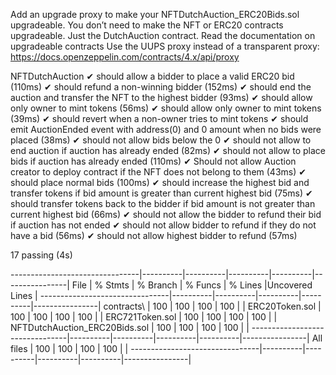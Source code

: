 Add an upgrade proxy to make your NFTDutchAuction_ERC20Bids.sol upgradeable. You don’t need to make the NFT or ERC20 contracts upgradeable. Just the DutchAuction contract.
Read the documentation on upgradeable contracts
Use the UUPS proxy instead of a transparent proxy: https://docs.openzeppelin.com/contracts/4.x/api/proxy


  NFTDutchAuction
    ✔ should allow a bidder to place a valid ERC20 bid (110ms)
    ✔ should refund a non-winning bidder (152ms)
    ✔ should end the auction and transfer the NFT to the highest bidder (93ms)
    ✔ should allow only owner to mint tokens (56ms)
    ✔ should allow only owner to mint tokens (39ms)
    ✔ should revert when a non-owner tries to mint tokens
    ✔ should emit AuctionEnded event with address(0) and 0 amount when no bids were placed (38ms)
    ✔ should not allow bids below the 0
    ✔ should not allow to end auction if auction has already ended (82ms)
    ✔ should not allow to place bids if auction has already ended (110ms)
    ✔ Should not allow Auction creator to deploy contract if the NFT does not belong to them (43ms)
    ✔ should place normal bids (100ms)
    ✔ should increase the highest bid and transfer tokens if bid amount is greater than current highest bid (75ms)
    ✔ should transfer tokens back to the bidder if bid amount is not greater than current highest bid (66ms)
    ✔ should not allow the bidder to refund their bid if auction has not ended
    ✔ should not allow bidder to refund if they do not have a bid (56ms)
    ✔ should not allow highest bidder to refund (57ms)


  17 passing (4s)

--------------------------------|----------|----------|----------|----------|----------------|
File                            |  % Stmts | % Branch |  % Funcs |  % Lines |Uncovered Lines |
--------------------------------|----------|----------|----------|----------|----------------|
 contracts\                     |      100 |      100 |      100 |      100 |                |
  ERC20Token.sol                |      100 |      100 |      100 |      100 |                |
  ERC721Token.sol               |      100 |      100 |      100 |      100 |                |
  NFTDutchAuction_ERC20Bids.sol |      100 |      100 |      100 |      100 |                |
--------------------------------|----------|----------|----------|----------|----------------|
All files                       |      100 |      100 |      100 |      100 |                |
--------------------------------|----------|----------|----------|----------|----------------|
